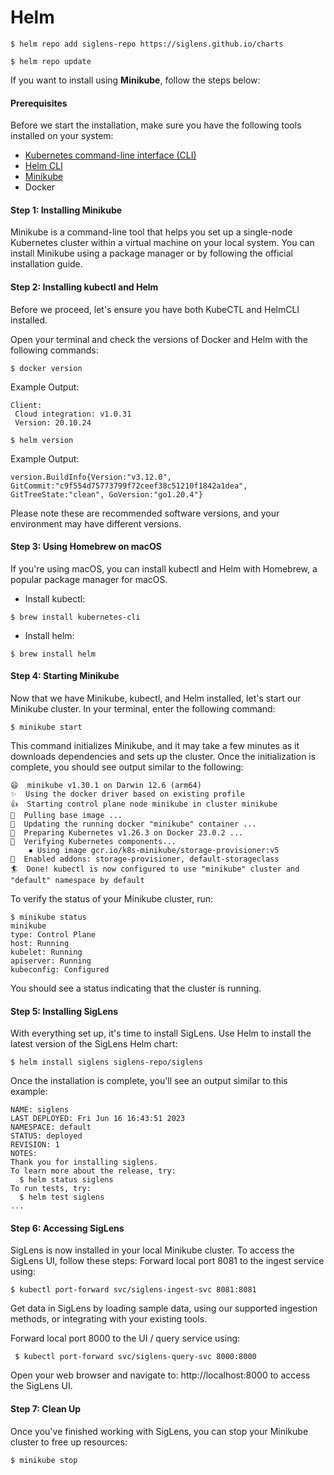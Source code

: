 # Helm 





```
$ helm repo add siglens-repo https://siglens.github.io/charts
```


```
$ helm repo update
```
If you want to install using <strong>Minikube</strong>, follow the steps below:
#### Prerequisites
Before we start the installation, make sure you have the following tools installed on your system:
- [Kubernetes command-line interface (CLI)](https://kubernetes.io/docs/tasks/tools/install-kubectl/)
- [Helm CLI](https://helm.sh/docs/helm/)
- [Minikube](https://minikube.sigs.k8s.io/)
- Docker

#### Step 1: Installing Minikube
Minikube is a command-line tool that helps you set up a single-node Kubernetes cluster within a virtual machine on your local system. You can install Minikube using a package manager or by following the official installation guide. 


#### Step 2: Installing kubectl and Helm

Before we proceed, let's ensure you have both KubeCTL and HelmCLI installed. 

Open your terminal and check the versions of Docker and Helm with the following commands:

```
$ docker version
```
Example Output:
```
Client:
 Cloud integration: v1.0.31
 Version: 20.10.24
```

```
$ helm version
```
Example Output:
```
version.BuildInfo{Version:"v3.12.0", GitCommit:"c9f554d75773799f72ceef38c51210f1842a1dea", GitTreeState:"clean", GoVersion:"go1.20.4"}
```

Please note these are recommended software versions, and your environment may have different versions.

#### Step 3: Using Homebrew on macOS
If you're using macOS, you can install kubectl and Helm with Homebrew, a popular package manager for macOS.
- Install kubectl:
```
$ brew install kubernetes-cli
```

- Install helm:
```
$ brew install helm
```


#### Step 4: Starting Minikube

Now that we have Minikube, kubectl, and Helm installed, let's start our Minikube cluster. In your terminal, enter the following command:
```
$ minikube start
```
This command initializes Minikube, and it may take a few minutes as it downloads dependencies and sets up the cluster. Once the initialization is complete, you should see output similar to the following:
```
😄  minikube v1.30.1 on Darwin 12.6 (arm64)
✨  Using the docker driver based on existing profile
👍  Starting control plane node minikube in cluster minikube
🚜  Pulling base image ...
🏃  Updating the running docker "minikube" container ...
🐳  Preparing Kubernetes v1.26.3 on Docker 23.0.2 ...
🔎  Verifying Kubernetes components...
    ▪ Using image gcr.io/k8s-minikube/storage-provisioner:v5
🌟  Enabled addons: storage-provisioner, default-storageclass
🏄  Done! kubectl is now configured to use "minikube" cluster and "default" namespace by default

```
To verify the status of your Minikube cluster, run:
```
$ minikube status
minikube
type: Control Plane
host: Running
kubelet: Running
apiserver: Running
kubeconfig: Configured

```

You should see a status indicating that the cluster is running.

#### Step 5: Installing SigLens
With everything set up, it's time to install SigLens. Use Helm to install the latest version of the SigLens Helm chart:
```
$ helm install siglens siglens-repo/siglens
```

Once the installation is complete, you'll see an output similar to this example:

```
NAME: siglens
LAST DEPLOYED: Fri Jun 16 16:43:51 2023
NAMESPACE: default
STATUS: deployed
REVISION: 1
NOTES:
Thank you for installing siglens.
To learn more about the release, try:
  $ helm status siglens
To run tests, try:
  $ helm test siglens
...
```
#### Step 6: Accessing SigLens
SigLens is now installed in your local Minikube cluster. To access the SigLens UI, follow these steps:
Forward local port 8081 to the ingest service using: 
 ```
$ kubectl port-forward svc/siglens-ingest-svc 8081:8081
```
Get data in SigLens by loading sample data, using our supported ingestion methods, or integrating with your existing tools.

Forward local port 8000 to the UI / query service using:
```
 $ kubectl port-forward svc/siglens-query-svc 8000:8000
```
Open your web browser and navigate to: http://localhost:8000 to access the SigLens UI.

#### Step 7: Clean Up
Once you've finished working with SigLens, you can stop your Minikube cluster to free up resources:
```
$ minikube stop

```


